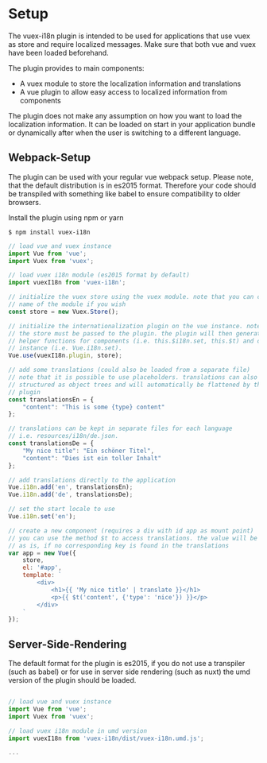 
# Setup

The vuex-i18n plugin is intended to be used for applications that use vuex as
store and require localized messages. Make sure that both vue and vuex have
been loaded beforehand.

The plugin provides to main components:

- A vuex module to store the localization information and translations
- A vue plugin to allow easy access to localized information from components

The plugin does not make any assumption on how you want to load the localization
information. It can be loaded on start in your application bundle or dynamically
after when the user is switching to a different language.


## Webpack-Setup

The plugin can be used with your regular vue webpack setup. Please note, that
the default distribution is in es2015 format. Therefore your code should be transpiled
with something like babel to ensure compatibility to older browsers.

Install the plugin using npm or yarn
```
$ npm install vuex-i18n
```

```js
// load vue and vuex instance
import Vue from 'vue';
import Vuex from 'vuex';

// load vuex i18n module (es2015 format by default)
import vuexI18n from 'vuex-i18n';

// initialize the vuex store using the vuex module. note that you can change the
// name of the module if you wish
const store = new Vuex.Store();

// initialize the internationalization plugin on the vue instance. note that
// the store must be passed to the plugin. the plugin will then generate some
// helper functions for components (i.e. this.$i18n.set, this.$t) and on the vue
// instance (i.e. Vue.i18n.set).
Vue.use(vuexI18n.plugin, store);

// add some translations (could also be loaded from a separate file)
// note that it is possible to use placeholders. translations can also be
// structured as object trees and will automatically be flattened by the the
// plugin
const translationsEn = {
	"content": "This is some {type} content"
};

// translations can be kept in separate files for each language
// i.e. resources/i18n/de.json.
const translationsDe = {
	"My nice title": "Ein schöner Titel",
	"content": "Dies ist ein toller Inhalt"
};

// add translations directly to the application
Vue.i18n.add('en', translationsEn);
Vue.i18n.add('de', translationsDe);

// set the start locale to use
Vue.i18n.set('en');

// create a new component (requires a div with id app as mount point)
// you can use the method $t to access translations. the value will be returned
// as is, if no corresponding key is found in the translations
var app = new Vue({
	store,
	el: '#app',
	template: `
		<div>
			<h1>{{ 'My nice title' | translate }}</h1>
			<p>{{ $t('content', {'type': 'nice'}) }}</p>
		</div>
	`
});

```

## Server-Side-Rendering

The default format for the plugin is es2015, if you do not use a transpiler
(such as babel) or for use in server side rendering (such as nuxt) the umd version 
of the plugin should be loaded.

```js

// load vue and vuex instance
import Vue from 'vue';
import Vuex from 'vuex';

// load vuex i18n module in umd version
import vuexI18n from 'vuex-i18n/dist/vuex-i18n.umd.js';

...
```


